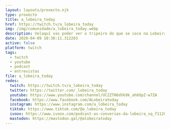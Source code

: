 ```yaml
---
layout: layouts/proxecto.njk
type: proxecto
title: a_lobeira_today
href: https://twitch.tv/a_lobeira_today
img: /img/comunidade/a_lobeira_today.webp
description: Velaquí vas poder ver o tripeiro do que se coce na Lobeira, como funciona a cabeza e algunhas que outras cousas. BENVIDX LOBEIRISTA!!!
date: 2020-04-09 10:30:11.312203
active: false
platform: twitch
tags:
  - twitch
  - youtube
  - podcast
  - entrevistas
file: a_lobeira_today
redes:
  twitch: https://twitch.tv/a_lobeira_today
  twitter: https://twitter.com/_lobeira_today
  youtube: https://www.youtube.com/channel/UCZZTH6dVk9k_ah6OpZ-w7ZA
  facebook: https://www.facebook.com/ALobeiratoday
  instagram: https://www.instagram.com/a_lobeira_today
  tiktok: https://www.tiktok.com/@a_lobeira_today
  ivoox: https://www.ivoox.com/podcast-as-conversas-da-lobeira_sq_f11207119_1.html
  mastodon: https://mastodon.gal/@alobeiratoday
---
```

